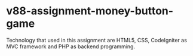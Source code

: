 # v88-assignment-money-button-game
Technology that used in this assignment are HTML5, CSS, CodeIgniter as MVC framework and PHP as backend programming.
